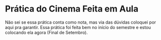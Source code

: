 # Prática do Cinema Feita em Aula

Não sei se essa prática conta como nota, mas via das dúvidas coloquei por aqui pra garantir. Essa prática foi feita bem no início do semestre e estou colocando ela agora (Final de Setembro).


